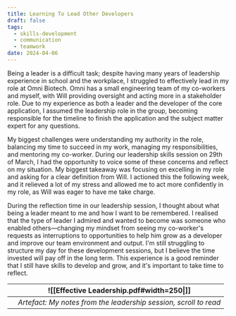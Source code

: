```yaml
---
title: Learning To Lead Other Developers
draft: false
tags:
  - skills-development
  - communication
  - teamwork
date: 2024-04-06
---
```

Being a leader is a difficult task; despite having many years of leadership experience in school and the workplace, I struggled to effectively lead in my role at Omni Biotech. Omni has a small engineering team of my co-workers and myself, with Will providing oversight and acting more in a stakeholder role. Due to my experience as both a leader and the developer of the core application, I assumed the leadership role in the group, becoming responsible for the timeline to finish the application and the subject matter expert for any questions. 

My biggest challenges were understanding my authority in the role, balancing my time to succeed in my work, managing my responsibilities, and mentoring my co-worker. During our leadership skills session on 29th of March, I had the opportunity to voice some of these concerns and reflect on my situation. My biggest takeaway was focusing on excelling in my role and asking for a clear definition from Will. I actioned this the following week, and it relieved a lot of my stress and allowed me to act more confidently in my role, as Will was eager to have me take charge. 

During the reflection time in our leadership session, I thought about what being a leader meant to me and how I want to be remembered. I realised that the type of leader I admired and wanted to become was someone who enabled others—changing my mindset from seeing my co-worker's requests as interruptions to opportunities to help him grow as a developer and improve our team environment and output. I'm still struggling to structure my day for these development sessions, but I believe the time invested will pay off in the long term. This experience is a good reminder that I still have skills to develop and grow, and it's important to take time to reflect.


|     |            ![[Effective Leadership.pdf#width=250\|]]             |
| --- | :--------------------------------------------------------------: |
|     | *Artefact: My notes from the leadership session, scroll to read* |

